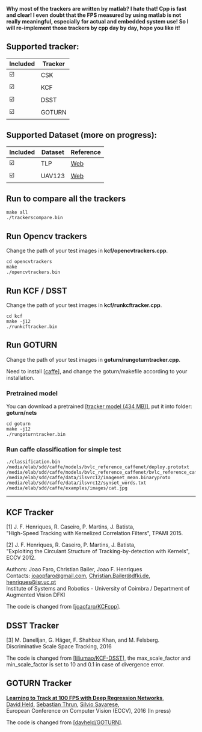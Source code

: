 **Why most of the trackers are written by matlab? I hate that! Cpp is fast and clear! I even doubt that the FPS measured by using matlab is not really meaningful, especially for actual and embedded system use! So I will re-implement those trackers by cpp day by day, hope you like it!**


## Supported tracker:
Included                                   | Tracker    
-------------------------------------------|---------------
:ballot_box_with_check:                    | CSK          
:ballot_box_with_check:                    | KCF          
:ballot_box_with_check:                    | DSST          
:ballot_box_with_check:                    | GOTURN         

## Supported Dataset (more on progress):

Included                                   | Dataset    | Reference
-------------------------------------------|--------------|-----------
:ballot_box_with_check:                    | TLP          | [Web](https://amoudgl.github.io/tlp/)
:ballot_box_with_check:                    | UAV123       | [Web](https://ivul.kaust.edu.sa/Pages/Dataset-UAV123.aspx)



## Run to compare all the trackers
```
make all
./trackerscompare.bin
```

## Run Opencv trackers
Change the path of your test images in **kcf/opencvtrackers.cpp**.
```
cd opencvtrackers
make 
./opencvtrackers.bin
```

## Run KCF / DSST
Change the path of your test images in **kcf/runkcftracker.cpp**.
```
cd kcf
make -j12
./runkcftracker.bin
```

## Run GOTURN
Change the path of your test images in **goturn/rungoturntracker.cpp**.

Need to install [[caffe](https://github.com/rockkingjy/caffe)], and change the goturn/makefile according to your installation.
### Pretrained model
You can download a pretrained [[tracker model (434 MB)](https://drive.google.com/file/d/1uc9k8sTqug_EY9kv1v_QnrDxjkrTJejR/view?usp=sharing)], put it into folder: **goturn/nets**

```
cd goturn
make -j12
./rungoturntracker.bin
```

### Run caffe classification for simple test
```
./classification.bin   /media/elab/sdd/caffe/models/bvlc_reference_caffenet/deploy.prototxt   /media/elab/sdd/caffe/models/bvlc_reference_caffenet/bvlc_reference_caffenet.caffemodel   /media/elab/sdd/caffe/data/ilsvrc12/imagenet_mean.binaryproto   /media/elab/sdd/caffe/data/ilsvrc12/synset_words.txt   /media/elab/sdd/caffe/examples/images/cat.jpg
```
--------------------------------
## KCF Tracker

[1] J. F. Henriques, R. Caseiro, P. Martins, J. Batista,   
"High-Speed Tracking with Kernelized Correlation Filters", TPAMI 2015.

[2] J. F. Henriques, R. Caseiro, P. Martins, J. Batista,   
"Exploiting the Circulant Structure of Tracking-by-detection with Kernels", ECCV 2012.

Authors: Joao Faro, Christian Bailer, Joao F. Henriques   
Contacts: joaopfaro@gmail.com, Christian.Bailer@dfki.de, henriques@isr.uc.pt   
Institute of Systems and Robotics - University of Coimbra / Department of Augmented Vision DFKI   

The code is changed from [[joaofaro/KCFcpp](https://github.com/joaofaro/KCFcpp)].

## DSST Tracker
[3] M. Danelljan, G. Häger, F. Shahbaz Khan, and M. Felsberg. Discriminative Scale Space Tracking, 2016

The code is changed from [[liliumao/KCF-DSST](https://github.com/liliumao/KCF-DSST)], the max_scale_factor and min_scale_factor is set to 10 and 0.1 in case of divergence error. 

## GOTURN Tracker
**[Learning to Track at 100 FPS with Deep Regression Networks](http://davheld.github.io/GOTURN/GOTURN.html)**,
<br>
[David Held](http://davheld.github.io/),
[Sebastian Thrun](http://robots.stanford.edu/),
[Silvio Savarese](http://cvgl.stanford.edu/silvio/),
<br>
European Conference on Computer Vision (ECCV), 2016 (In press)

The code is changed from [[davheld/GOTURN](https://github.com/davheld/GOTURN)].
